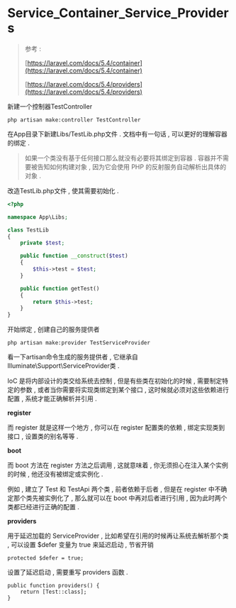 # Service\_Container\_Service\_Providers

> 参考 :
>
> [https://laravel.com/docs/5.4/container](https://laravel.com/docs/5.4/container)
>
> [https://laravel.com/docs/5.4/providers](https://laravel.com/docs/5.4/providers)

新建一个控制器TestController

```
php artisan make:controller TestController
```

在App目录下新建Libs/TestLib.php文件 . 文档中有一句话 , 可以更好的理解容器的绑定 .

> 如果一个类没有基于任何接口那么就没有必要将其绑定到容器 . 容器并不需要被告知如何构建对象 , 因为它会使用 PHP 的反射服务自动解析出具体的对象 .

改造TestLib.php文件 , 使其需要初始化 .

```php
<?php

namespace App\Libs;

class TestLib
{
    private $test;

    public function __construct($test)
    {
        $this->test = $test;
    }

    public function getTest()
    {
        return $this->test;
    }
}
```

开始绑定 , 创建自己的服务提供者

```
php artisan make:provider TestServiceProvider
```

看一下artisan命令生成的服务提供者 , 它继承自Illuminate\Support\ServiceProvider类 . 

IoC 是将内部设计的类交给系统去控制 , 但是有些类在初始化的时候 , 需要制定特定的参数 , 或者当你需要将实现类绑定到某个接口 , 这时候就必须对这些依赖进行配置 , 系统才能正确解析并引用 . 

**register**

而 register 就是这样一个地方 , 你可以在 register 配置类的依赖 , 绑定实现类到接口 , 设置类的别名等等 . 

**boot**

而 boot 方法在 register 方法之后调用 , 这就意味着 , 你无须担心在注入某个实例的时候 , 他还没有被绑定或实例化 . 

例如 , 建立了 Test 和 TestApi 两个类 , 前者依赖于后者 , 但是在 register 中不确定那个类先被实例化了 , 那么就可以在 boot 中再对后者进行引用 , 因为此时两个类都已经进行正确的配置 . 

**providers**

用于延迟加载的 ServiceProvider , 比如希望在引用的时候再让系统去解析那个类 , 可以设置 $defer 变量为 true 来延迟启动 , 节省开销

```
protected $defer = true;
```

设置了延迟启动 , 需要重写 providers 函数 . 

```
public function providers() {
    return [Test::class];
}
```



